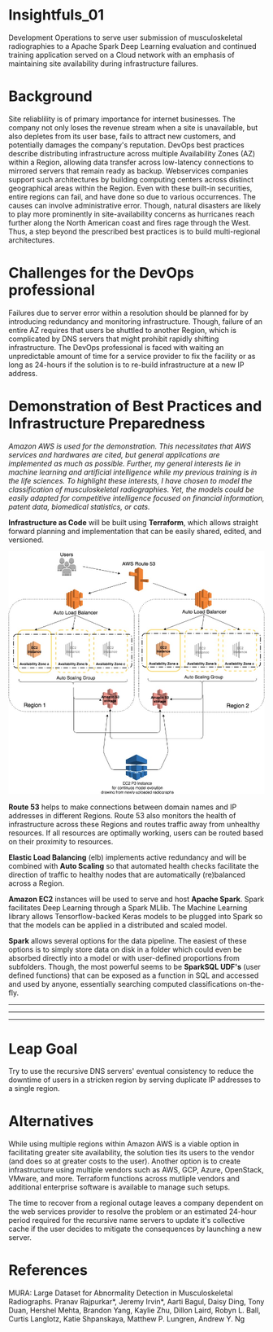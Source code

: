 # Insightfuls_01
Development Operations to serve user submission of musculoskeletal radiographies to a Apache Spark Deep Learning evaluation and continued training application served on a Cloud network with an emphasis of maintaining site availability during infrastructure failures. 

# Background
Site reliablility is of primary importance for internet businesses. The company not only loses the revenue stream when a site is unavailable, but also depletes from its user base, fails to attract new customers, and potentially damages the company's reputation. DevOps best practices describe distributing infrastructure across multiple Availability Zones (AZ) within a Region, allowing data transfer across low-latency connections to mirrored servers that remain ready as backup. Webservices companies support such architectures by building computing centers across distinct geographical areas within the Region. Even with these built-in securities, entire regions can fail, and have done so due to various occurrences. The causes can involve administrative error. Though, natural disasters are likely to play more prominently in site-availability concerns as hurricanes reach further along the North American coast and fires rage through the West. Thus, a step beyond the prescribed best practices is to build multi-regional architectures. 

# Challenges for the DevOps professional
Failures due to server error within a resolution should be planned for by introducing redundancy and monitoring infrastructure. Though, failure of an entire AZ requires that users be shuttled to another Region, which is complicated by DNS servers that might prohibit rapidly shifting infrastructure. The DevOps professional is faced with waiting an unpredictable amount of time for a service provider to fix the facility or as long as 24-hours if the solution is to re-build infrastructure at a new IP address. 

# Demonstration of Best Practices and Infrastructure Preparedness
*Amazon AWS is used for the demonstration. This necessitates that AWS services and hardwares are cited, but general applications are implemented as much as possible. Further, my general interests lie in machine learning and artificial intelligence while my previous training is in the life sciences. To highlight these interests, I have chosen to model the classification of musculoskeletal radiographies. Yet, the models could be easily adapted for competitive intelligence focused on financial information, patent data, biomedical statistics, or cats.* 

  **Infrastructure as Code** will be built using **Terraform**, which allows straight forward planning and implementation that can be easily shared, edited, and versioned.  

![Infrastructure](Cloud.jpg)


  **Route 53** helps to make connections between domain names and IP addresses in different Regions. Route 53 also monitors the health of infrastructure across these Regions and routes traffic away from unhealthy resources. If all resources are optimally working, users can be routed based on their proximity to resources.  

  **Elastic Load Balancing** (elb) implements active redundancy and will be combined with **Auto Scaling** so that automated health checks facilitate the direction of traffic to healthy nodes that are automatically (re)balanced across a Region.

  **Amazon EC2** instances will be used to serve and host **Apache Spark**. Spark facilitates Deep Learning through a Spark MLlib. The Machine Learning library allows Tensorflow-backed Keras models to be plugged into Spark so that the models can be applied in a distributed and scaled model. 

  **Spark** allows several options for the data pipeline. The easiest of these options is to simply store data on disk in a folder which could even be absorbed directly into a model or with user-defined proportions from subfolders. Though, the most powerful seems to be **SparkSQL UDF's** (user defined functions) that can be exposed as a function in SQL and accessed and used by anyone, essentially searching computed classifications on-the-fly. 

  ** **

  ** **

  ** **

# Leap Goal
Try to use the recursive DNS servers' eventual consistency to reduce the downtime of users in a stricken region by serving duplicate IP addresses to a single region. 

# Alternatives
While using multiple regions within Amazon AWS is a viable option in facilitating greater site availability, the solution ties its users to the vendor (and does so at greater costs to the user). Another option is to create infrastructure using multiple vendors such as AWS, GCP, Azure, OpenStack, VMware, and more. Terraform functions across mutliple vendors and additional enterprise software is available to manage such setups. 

The time to recover from a regional outage leaves a company dependent on the web services provider to resolve the problem or an estimated 24-hour period required for the recursive name servers to update it's collective cache if the user decides to mitigate the consequences by launching a new server. 

# References
MURA: Large Dataset for Abnormality Detection in Musculoskeletal Radiographs.
Pranav Rajpurkar*, Jeremy Irvin*, Aarti Bagul, Daisy Ding, Tony Duan, Hershel Mehta, Brandon Yang, Kaylie Zhu, Dillon Laird, Robyn L. Ball, Curtis Langlotz, Katie Shpanskaya, Matthew P. Lungren, Andrew Y. Ng
